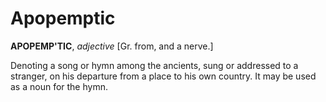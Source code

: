 # Apopemptic

**APOPEMP'TIC**, _adjective_ \[Gr. from, and a nerve.\]

Denoting a song or hymn among the ancients, sung or addressed to a stranger, on his departure from a place to his own country. It may be used as a noun for the hymn.